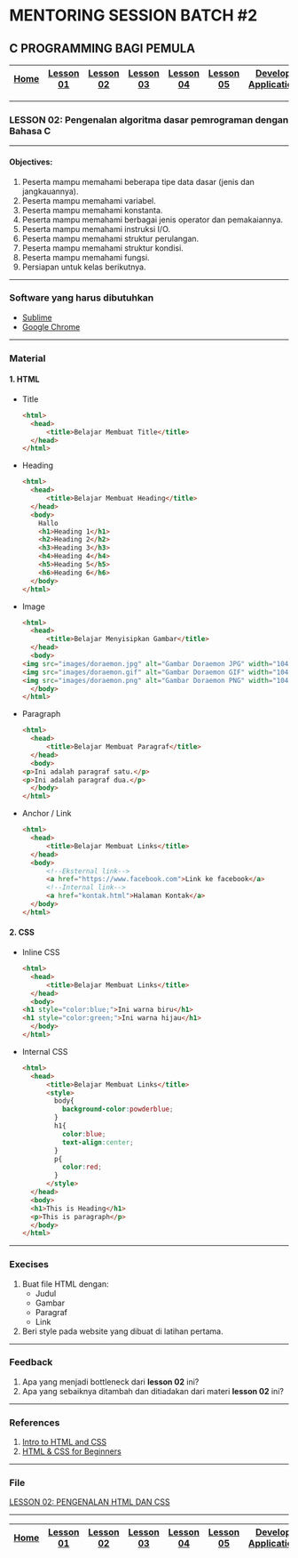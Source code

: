 # MENTORING SESSION BATCH #2
## C PROGRAMMING BAGI PEMULA

| [Home][0] | [Lesson 01][1] | [Lesson 02][2] | [Lesson 03][3] | [Lesson 04][4] | [Lesson 05][5] | [Develop Application][6] |
|:---------:|:--------------:|:--------------:|:--------------:|:--------------:|:--------------:|:------------------------:|

---

### LESSON 02: Pengenalan algoritma dasar pemrograman dengan Bahasa C

---

#### Objectives:
1. Peserta mampu memahami beberapa tipe data dasar (jenis dan jangkauannya).
2. Peserta mampu memahami variabel.
3. Peserta mampu memahami konstanta.
4. Peserta mampu memahami berbagai jenis operator dan pemakaiannya.
5. Peserta mampu memahami instruksi I/O.
6. Peserta mampu memahami struktur perulangan.
7. Peserta mampu memahami struktur kondisi.
8. Peserta mampu memahami fungsi.
9. Persiapan untuk kelas berikutnya.

---

### Software yang harus dibutuhkan
  * [Sublime](https://www.sublimetext.com/3)
  * [Google Chrome](https://support.google.com/chrome/answer/95346?co=GENIE.Platform%3DDesktop&hl=id)

---

### Material

#### 1. HTML
* Title
  ```html
  <html>
    <head>
        <title>Belajar Membuat Title</title>
    </head>
  </html>
  ```
* Heading
  ```html
  <html>
    <head>
        <title>Belajar Membuat Heading</title>
    </head>
    <body>
      Hallo
      <h1>Heading 1</h1>
      <h2>Heading 2</h2>
      <h3>Heading 3</h3>
      <h4>Heading 4</h4>
      <h5>Heading 5</h5>
      <h6>Heading 6</h6>
    </body>
  </html>
  ```
* Image
  ```html
  <html>
    <head>
        <title>Belajar Menyisipkan Gambar</title>
    </head>
    <body>
  <img src="images/doraemon.jpg" alt="Gambar Doraemon JPG" width="104" height="142">
  <img src="images/doraemon.gif" alt="Gambar Doraemon GIF" width="104" height="142">
  <img src="images/doraemon.png" alt="Gambar Doraemon PNG" width="104" height="142">
    </body>
  </html>
  ```
* Paragraph
  ```html
  <html>
    <head>
        <title>Belajar Membuat Paragraf</title>
    </head>
    <body>
  <p>Ini adalah paragraf satu.</p>
  <p>Ini adalah paragraf dua.</p>
    </body>
  </html>
  ```
* Anchor / Link
  ```html
  <html>
    <head>
        <title>Belajar Membuat Links</title>
    </head>
    <body>
        <!--Eksternal link-->
        <a href="https://www.facebook.com">Link ke facebook</a>
        <!--Internal link-->
        <a href="kontak.html">Halaman Kontak</a>
    </body>
  </html>
  ```

#### 2. CSS
* Inline CSS
  ```html
  <html>
    <head>
        <title>Belajar Membuat Links</title>
    </head>
    <body>
  <h1 style="color:blue;">Ini warna biru</h1>
  <h1 style="color:green;">Ini warna hijau</h1>
    </body>
  </html>
  ```

* Internal CSS
  ```html
  <html>
    <head>
        <title>Belajar Membuat Links</title>
        <style>
          body{
            background-color:powderblue;
          }
          h1{
            color:blue;
            text-align:center;
          }
          p{
            color:red;
          }
        </style>
    </head>
    <body>
    <h1>This is Heading</h1>
    <p>This is paragraph</p>
    </body>
  </html>
  ```

---

### Execises
1. Buat file HTML dengan:
    * Judul
    * Gambar
    * Paragraf
    * Link
2. Beri style pada website yang dibuat di latihan pertama.

---

### Feedback
1. Apa yang menjadi bottleneck dari **lesson 02** ini?
2. Apa yang sebaiknya ditambah dan ditiadakan dari materi **lesson 02** ini?

---

### References
1. [Intro to HTML and CSS](https://www.udacity.com/course/intro-to-html-and-css--ud304 "Intro to HTML and CSS")
2. [HTML & CSS for Beginners](https://www.codecademy.com/en/tracks/htmlcss "HTML & CSS for Beginners")

---

### File
[LESSON 02: PENGENALAN HTML DAN CSS](files/Lesson2-PengenalanHTMLdanCSS.pdf)

---

| [Home][0] | [Lesson 01][1] | [Lesson 02][2] | [Lesson 03][3] | [Lesson 04][4] | [Lesson 05][5] | [Develop Application][6] |
|:---------:|:--------------:|:--------------:|:--------------:|:--------------:|:--------------:|:------------------------:|

[0]: README.md "Home"
[1]: lesson-01.md "Pengenalan dasar tentang CLI Linux untuk develop aplikasi dengan menggunakan C GNU Library"
[2]: lesson-02.md "Pengenalan algoritma dasar pemrograman dengan Bahasa C"
[3]: lesson-03.md "Array dan struktur pada Pemrograman C"
[4]: lesson-04.md "Penanganan file pada Pemrograman C"
[5]: lesson-05.md "Implementasi TCP Server - Client pada Pemrograman C"
[6]: lesson-06.md "Pembuatan aplikasi Collect and Controlling Data Logger"

